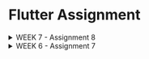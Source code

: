 # Flutter Assignment
<details>  
<summary>WEEK 7 - Assignment 8 </summary>

 ### What is the purpose of const in Flutter? Explain the advantages of using const in Flutter code. When should we use const, and when should it not be used?

The const keyword in Flutter is used to define immutable widgets or objects at compile-time, meaning their values cannot change at runtime. A benefit of the const keyword is that it saves memory because Flutter uses the same memory space for all instances of a const object. Also, in the case of a rebuild, Flutter knows that the const is an object that shouldn't be changed, so it doesn't rebuild the const and this improves performance.

 ### Explain and compare the usage of Column and Row in Flutter. Provide example implementations of each layout widget!

 Column and Row are layout widgets that organize child widgets in vertical and horizontal directions, respectively. Column arranges children from top to bottom, making it ideal for stacking content vertically, while Row arranges widgets left to right, suited for side-by-side elements. Both widgets provide alignment options like mainAxisAlignment (primary axis) and crossAxisAlignment (secondary axis) for fine-tuning layouts, but they differ in their axis orientation. Column is for vertical layouts while Row is for horizontal layouts.

 ### List the input elements you used on the form page in this assignment. Are there other Flutter input elements you didn’t use in this assignment? Explain!
In this form, this is the input element I used:

  TextFormField: This was used for entering the product name, description, and amount, with validations for required fields and ensuring the amount is a valid number.

Some other common Flutter input elements I didn’t use in this assignment:

  1. Checkbox: Typically used for boolean options, where users select or deselect an item.
  2. Radio: Allows selection of one option from a group of mutually exclusive options.
  3. Switch: Similar to a Checkbox, but represented as a toggle button.
  4. DropdownButtonFormField: Useful for selecting one option from a predefined list.
  5. Slider: Lets users pick a value from a range, ideal for adjusting values like brightness or volume.

 ### How do you set the theme within a Flutter application to ensure consistency? Did you implement a theme in your application?
 In Flutter, themes can be set through ThemeData within the MaterialApp widget. This allows us to define global styles for text, buttons, and other components to make a cohesive look across the app. In my app, I implemented it like this within the MyApp class in main.dart:

```
       theme: ThemeData(
      colorScheme: ColorScheme.fromSwatch().copyWith(
        primary: Colors.black,
        secondary: Colors.grey[900],
      ),
        useMaterial3: true,
      ),
```

Here, I define the primary color to be black and the secondary color to be grey[900], and I also configure it so that we can use UI components from Material3.

 ### How do you manage navigation in a multi-page Flutter application?
 Navigation in Flutter is primarily managed using the Navigator class, which maintains a stack of pages (routes). Navigator.push() adds a new page to the stack, while Navigator.pop() removes the current page, allowing users to go back to their previous page. Alternatively, named routes can be defined for navigation using route names, enabling easier management of multiple pages. We can use the Navigator in Inkwells and GestureDetectors which can be found in components like BottomNavigationBar or Drawer.
 For example, this is how Navigator is implemented in my app to redirect the user to the Product Entry Form Page. 
 ```
  Navigator.pushReplacement(context, 
  // ignore: prefer_const_constructors
  MaterialPageRoute(builder: (context) => ProductEntryFormPage(),
  ));
 ```

</details>

<details>  
<summary>WEEK 6 - Assignment 7</summary>

### Explain what are stateless widgets and stateful widgets, and explain the difference between them.
Stateful widgets make up parts of the Flutter application's user interface which are more dynamic and can change its appearance in response to events triggered by user interactions or when it receives data. The widget's State is then stored in a State object to separate the widget's state from its appearance, and this State consists of values that can change. Example: Slider, Form. Stateless widgets on the other hand, are static and do not have changes in state. While they may change in appearance ever so slightly, they do not have a separately stored State object that allows them to be dynamic. Example: Icon, Text.

### Mention the widgets that you have used for this project and its uses. 
1. MaterialApp: Wraps the entire application and provides necessary material design functionality like theming, navigation, and localization.
2. Material: A widget that introduces the Material Design visual style, giving widgets like buttons and text fields their material appearance like elevation effects, shadows.
3. InkWell: A rectangular area that responds to touch, often used to wrap other widgets like buttons or images to make them tappable with ripple effects on touch.
4. Scaffold: Provides a basic layout structure for the visual interface of the screen, including standard elements like an app bar, body, floating action button, bottom navigation, and drawers.
5. AppBar: A material design app bar that typically holds titles, icons, and actions at the top of a screen, often used inside a Scaffold.
6. SnackBar: A lightweight message bar that briefly shows messages at the bottom of the screen, often used to inform users about the result of actions they’ve taken.
7. SingleChildScrollView: A scrollable widget that allows its single child to scroll vertically or horizontally, useful when the content might not fit on a single screen.
8. SizedBox: A box with a fixed size, often used to add space between widgets or to define specific dimensions for a widget.
9. Column: A layout widget that arranges its children vertically, useful for stacking widgets in a vertical direction.
10. GridView: A scrollable, 2D array of widgets, useful for displaying a large number of items (like images or icons) in a grid format.
11. Padding: A widget that insets its child by the specified padding values on each side, used to control spacing around a widget.
12. Text: A widget that displays a string of text with a customizable style.
13. Icon: A widget that displays a graphical symbol from the material design library or other icon sets.

### What is the use-case for setState()? Explain the variable that can be affected by setState().
The setState() method in Flutter is used within stateful widgets to trigger a UI rebuild when the widget's state changes. It updates variables that affect the UI, such as counters, colors, or text, by marking the widget tree for redrawing. Typically, it is used to modify state variables (defined within the State class) in response to user interactions or other dynamic events, ensuring the UI reflects the updated values. However, only the logic for updating the state should go inside setState(), and it should not be used for long-running tasks.

### Explain the difference between const and final keyword.
The const keyword declares compile time constants, while the final keyword declares run time constants. This means that a variable declared with the const keyword is initialized at compile-time and is already assigned a value by the time the program runs, while a variable declared with the final keyword is initialized at run-time and can only be assigned for a single time after the program runs. For example, you can use final when you don't know what the value of a variable is during compile-time, like when you need to store data from an API in a variable, this only happens when your code is already running.

### Explain how you implemented the checklist above step-by-step.

#### 1. Make the Flutter App
First, we can create a new Flutter app by running the following commands in the terminal. This initializes a new directory with the name of the app (cosmique in this case), complete with the basic files needed to launch and run a demo of the app.

```
flutter create cosmmique
cd cosmique
```

### 2. Configure main.dart
We can import the following package into our main.html so that we can use Flutter widgets implementing Material Design in our application.
```
import 'package:flutter/material.dart';
```
After that, make a new file called menu.dart in the lib folder for implementing extra widgets separately into our app so that we don't overcrowd too many things in just one file. Then, import that dart file into main.dart. Along with that, we can hide the debug banner by setting debugShowCheckedModeBanner to false, then, we can configure the color palette of our app in the theme section. In here, I'm configuring the primary swatch to grey, then setting the secondary color to grey[900]. Make sure the useMaterial3 feature is checked true, to use the latest version of Google's Material Design.

All in all, alter the main.dart to look like below. We change the code to call a MyHomePage() class that we can define in menu.dart.
```
import 'package:flutter/material.dart';
import 'package:cosmique/menu.dart';

void main() {
  runApp(const MyApp());
}

class MyApp extends StatelessWidget {
  const MyApp({super.key});

  // This widget is the root of your application.
  @override
  Widget build(BuildContext context) {
    return MaterialApp(
      title: 'Cosmique',
      debugShowCheckedModeBanner: false,
      theme: ThemeData(
        colorScheme: ColorScheme.fromSwatch(
       primarySwatch: Colors.grey,
 ).copyWith(secondary: Colors.grey[900]),
        useMaterial3: true,
      ),
      home: MyHomePage(),
    );
  }
```

### 3. Make the Item Home Page Widget

In menu.dart, make a new ItemHomepage class to contain information to pass through to the other widgets we might want to make. This class will take on 3 constants, a string object, an iconData object, and a color object. The constructor ItemHomepage(this.name, this.icon, this.iconColor); is a special method used to create instances of the ItemHomepage class. The this keyword refers to the current instance of the class, allowing the constructor parameters (name, icon, and iconColor) to be assigned directly to the class's instance variables without needing to use explicit assignments like this.name = name;.
```
class ItemHomepage {
     final String name;
     final IconData icon;
     final Color iconColor;

     ItemHomepage(this.name, this.icon, this.iconColor);
 }
```

### 4. Make the Item Card Widget
Then, in menu.dart, we can make an ItemCard class which returns a Material widget that is clickable because it is wrapped in an Inkwell. When the inkwell, is tapped, a snack bar will appear to display a text that says which button has been pressed. The ItemCard's color depends on the iconColor constant of an item defined in ItemHomePage.
```

class ItemCard extends StatelessWidget {
  // Display the card with an icon and name.

  final ItemHomepage item; 
  
  const ItemCard(this.item, {super.key}); 

  @override
  Widget build(BuildContext context) {
    return Material(
      // Specify the background color of the application theme.
      color: item.iconColor,
      // Round the card border.
      borderRadius: BorderRadius.circular(12),
      
      child: InkWell(
        // Action when the card is pressed.
        onTap: () {
          // Display the SnackBar message when the card is pressed.
          ScaffoldMessenger.of(context)
            ..hideCurrentSnackBar()
            ..showSnackBar(
              SnackBar(content: Text("You have pressed the ${item.name} button!"))
            );
        },
        // Container to store the Icon and Text
        child: Container(
          padding: const EdgeInsets.all(8),
          child: Center(
            child: Column(
              // Place the Icon and Text in the center of the card.
              mainAxisAlignment: MainAxisAlignment.center,
              children: [
                Icon(
                  item.icon,
                  color: Colors.white,
                  size: 30.0,
                ),
                const Padding(padding: EdgeInsets.all(3)),
                Text(
                  item.name,
                  textAlign: TextAlign.center,
                  style: const TextStyle(color: Colors.white),
                ),
              ],
            ),
          ),
        ),
      ),
    );
  }
}
```



### 5. Make the Info Card Widget
In menu.dart, we also make an InfoCard class which returns a Card widget and displays a title and a content text in a container. MediaQuery.of(context).size.width / 3.5, allows the width of the infocard to adjust to the size of the screen whihle also keeping enough spsace for 3 infoCards, because we plan to display them horizontally in a GridView later. 
```
class InfoCard extends StatelessWidget {
  // Card information that displays the title and content.

  final String title;  // Card title.
  final String content;  // Card content.

  const InfoCard({super.key, required this.title, required this.content});

  @override
  Widget build(BuildContext context) {
    return Card(
      // Create a card box with a shadow.
      elevation: 2.0,
      child: Container(
        // Set the size and spacing within the card.
        width: MediaQuery.of(context).size.width / 3.5, // Adjust with the width of the device used.
        padding: const EdgeInsets.all(16.0),
        // Place the title and content vertically.
        child: Column(
          children: [
            Text(
              title,
              style: const TextStyle(fontWeight: FontWeight.bold),
            ),
            const SizedBox(height: 8.0),
            Text(content),
          ],
        ),
      ),
    );
  }
}

```

### 6. Displaying the Widgets
Lastly, in menu.dart, we can display all the widgets we have made in a class MyHomePage, which returns a Scaffold. We pass the information that we want to display in our widgets and adjust how they are arranged in here. In the end, the application will display the npm, name and className strings in 3 separate InfoCards along with 3 buttons displayed in a gridview below it, which will be filled with content that has been declared in List<ItemHomepage> items. I declare each member of the list to have a different value for iconColor so that every itemCard will have a different color.
```
import 'package:flutter/material.dart';
class MyHomePage extends StatelessWidget {
  final String npm = '2306171713'; // NPM
  final String name = 'Flori Andrea Ng'; // Name
  final String className = 'KKI'; // Class
  final List<ItemHomepage> items = [
         ItemHomepage("View Product", Icons.mood, Colors.lightBlue),
         ItemHomepage("Add Product", Icons.add, Colors.orange),
         ItemHomepage("Logout", Icons.logout, Colors.pink),
     ];
  MyHomePage({super.key});

    @override
  Widget build(BuildContext context) {
    // Scaffold provides the basic structure of the page with the AppBar and body.
    return Scaffold(
      // AppBar is the top part of the page that displays the title.
      appBar: AppBar(
        // The title of the application "Mental Health Tracker" with white text and bold font.
        title: const Text(
          'COSMIQUE',
          style: TextStyle(
            color: Colors.white,
            fontWeight: FontWeight.bold,
          ),
        ),
        // The background color of the AppBar is obtained from the application theme color scheme.
        backgroundColor: Theme.of(context).colorScheme.secondary,
      ),
      // Body of the page with paddings around it.
      body: SingleChildScrollView( 
      child: Padding(
        padding: const EdgeInsets.all(16.0),
        // Place the widget vertically in a column.
        child: Column(
          crossAxisAlignment: CrossAxisAlignment.center,
          children: [
            // Row to display 3 InfoCard horizontally.
            Row(
              mainAxisAlignment: MainAxisAlignment.spaceEvenly,
              children: [
                InfoCard(title: 'NPM', content: npm),
                InfoCard(title: 'Name', content: name),
                InfoCard(title: 'Class', content: className),
              ],
            ),

            // Give a vertical space of 16 units.
            const SizedBox(height: 16.0),

            // Place the following widget in the center of the page.
            Center(
              child: Column(
                // Place the text and grid item vertically.

                children: [
                  // Display the welcome message with bold font and size 18.
                  const Padding(
                    padding: EdgeInsets.only(top: 16.0),
                    child: Text(
                      'Welcome to COSMIQUE',
                      style: TextStyle(
                        fontWeight: FontWeight.bold,
                        fontSize: 18.0,
                      ),
                    ),
                  ),

                  // Grid to display ItemCard in a 3 column grid.
                  GridView.count(
                    primary: true,
                    padding: const EdgeInsets.all(20),
                    crossAxisSpacing: 10,
                    mainAxisSpacing: 10,
                    crossAxisCount: 3,
                    // To ensure that the grid fits its height.
                    shrinkWrap: true,

                    // Display ItemCard for each item in the items list.
                    children: items.map((ItemHomepage item) {
                      return ItemCard(item);
                    }).toList(),
                  ),
                ],       
              ),
            ),
          ],
        ),
      ),
    ),
    );
  }
}
```
</details>
